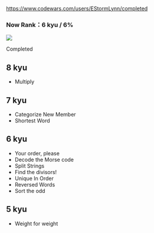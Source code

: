 ﻿https://www.codewars.com/users/EStormLynn/completed

### Now Rank：6 kyu / 6%
![](https://www.codewars.com/users/EStormLynn/badges/large)

Completed 
## 8 kyu
* Multiply

## 7 kyu
* Categorize New Member
* Shortest Word

## 6 kyu
* Your order, please
* Decode the Morse code
* Split Strings
* Find the divisors!
* Unique In Order
* Reversed Words
* Sort the odd


## 5 kyu
* Weight for weight